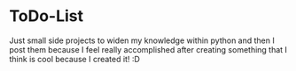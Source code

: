 # ToDo-List
Just small side projects to widen my knowledge within python and then I post them because I feel really accomplished after creating something that I think is cool because I created it! :D
